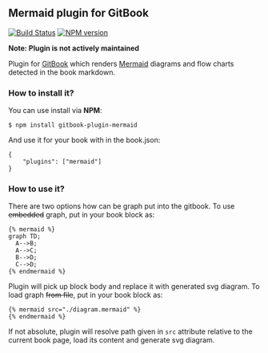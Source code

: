 ## Mermaid plugin for GitBook
[![Build Status](https://travis-ci.org/JozoVilcek/gitbook-plugin-mermaid.svg?branch=master)](https://travis-ci.org/JozoVilcek/gitbook-plugin-mermaid)
[![NPM version](https://badge.fury.io/js/gitbook-plugin-mermaid.svg)](http://badge.fury.io/js/gitbook-plugin-mermaid)

**Note: Plugin is not actively maintained**

Plugin for [GitBook](https://github.com/GitbookIO/gitbook) which renders [Mermaid](https://github.com/knsv/mermaid) diagrams and flow charts detected in the book markdown.

### How to install it?

You can use install via **NPM**:

```
$ npm install gitbook-plugin-mermaid
```

And use it for your book with in the book.json:

```
{
    "plugins": ["mermaid"]
}
```

### How to use it?

There are two options how can be graph put into the gitbook.
To use ~~embedded~~ graph, put in your book block as:
```
{% mermaid %}
graph TD;
  A-->B;
  A-->C;
  B-->D;
  C-->D;
{% endmermaid %}
```
Plugin will pick up block body and replace it with generated svg diagram.
To load graph ~~from file~~, put in your book block as:
```
{% mermaid src="./diagram.mermaid" %}
{% endmermaid %}
```
If not absolute, plugin will resolve path given in `src` attribute relative to the current book page, 
load its content and generate svg diagram.
